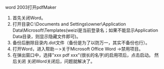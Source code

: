 word 2003打开pdfMaker

1. 首先关闭Word。
2. 打开目录C:\Documents and Settings\owner\Application Data\Microsoft\Templates(weizi是当前登录名；如果不能显示Application Data目录，则显示隐藏文件即可)。
3. 备份后删除目录内.dot文件（备份是为了以防万一，其实不备份也行）。
4. 打开Word，进入帮助－>关于Microsoft Office Word ->禁用项目。
5. 在弹出窗口中，选择"xxx pdf xxx"(很长的名字)的启用项后，点击启动。 然后关闭 关闭Word关闭后，问题就解决了。